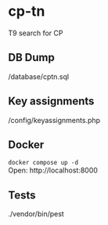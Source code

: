 # cp-tn
T9 search for CP

## DB Dump
/database/cptn.sql

## Key assignments
/config/keyassignments.php

## Docker
`docker compose up -d`\
Open: http://localhost:8000

## Tests

./vendor/bin/pest